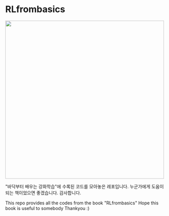 # RLfrombasics

<img src="https://user-images.githubusercontent.com/8207326/93460041-a7096500-f91d-11ea-9797-583677d2c898.jpg" height="500"></img>

"바닥부터 배우는 강화학습"에 수록된 코드를 모아놓은 레포입니다.
누군가에게 도움이 되는 책이었으면 좋겠습니다.
감사합니다.

This repo provides all the codes from the book "RLfrombasics"
Hope this book is useful to somebody
Thankyou :)


